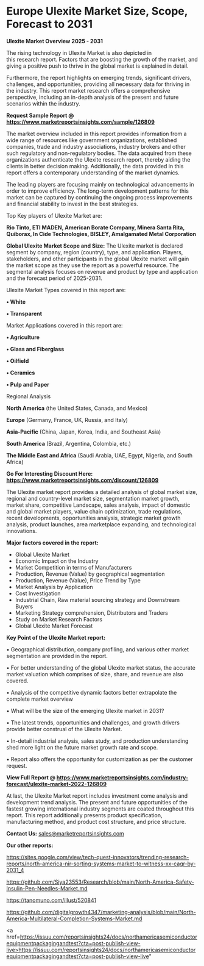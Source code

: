 # Europe Ulexite Market Size, Scope, Forecast to 2031

<Strong> Ulexite Market Overview 2025 - 2031</strong>

The rising technology in Ulexite Market is also depicted in this research report. Factors that are boosting the growth of the market, and giving a positive push to thrive in the global market is explained in detail.

Furthermore, the report highlights on emerging trends, significant drivers, challenges, and opportunities, providing all necessary data for thriving in the industry. This report market research offers a comprehensive perspective, including an in-depth analysis of the present and future scenarios within the industry.

<strong>Request Sample Report @ <a href=https://www.marketreportsinsights.com/sample/126809>https://www.marketreportsinsights.com/sample/126809</a></strong>

The market overview included in this report provides information from a wide range of resources like government organizations, established companies, trade and industry associations, industry brokers and other such regulatory and non-regulatory bodies. The data acquired from these organizations authenticate the Ulexite research report, thereby aiding the clients in better decision making. Additionally, the data provided in this report offers a contemporary understanding of the market dynamics.

The leading players are focusing mainly on technological advancements in order to improve efficiency. The long-term development patterns for this market can be captured by continuing the ongoing process improvements and financial stability to invest in the best strategies.

Top Key players of Ulexite Market are:

<strong>Rio Tinto, ETI MADEN, American Borate Company, Minera Santa Rita, Quiborax, In Cide Technologies, BISLEY, Amalgamated Metal Corporation</strong>

<strong><b>Global Ulexite Market Scope and Size:</b></strong>
The Ulexite market is declared segment by company, region (country), type, and application. Players, stakeholders, and other participants in the global Ulexite market will gain the market scope as they use the report as a powerful resource. The segmental analysis focuses on revenue and product by type and application and the forecast period of 2025-2031.

Ulexite Market Types covered in this report are:

<strong>• White

• Transparent</strong>

Market Applications covered in this report are:

<strong>• Agriculture

• Glass and Fiberglass

• Oilfield

• Ceramics

• Pulp and Paper</strong> 

Regional Analysis

<strong>North America</strong> (the United States, Canada, and Mexico)

<strong>Europe</strong> (Germany, France, UK, Russia, and Italy)

<strong>Asia-Pacific</strong> (China, Japan, Korea, India, and Southeast Asia)

<strong>South America</strong> (Brazil, Argentina, Colombia, etc.)

<strong>The Middle East and Africa</strong> (Saudi Arabia, UAE, Egypt, Nigeria, and South Africa)

<strong>Go For Interesting Discount Here: <a href=https://www.marketreportsinsights.com/discount/126809>https://www.marketreportsinsights.com/discount/126809</a></strong>

The Ulexite market report provides a detailed analysis of global market size, regional and country-level market size, segmentation market growth, market share, competitive Landscape, sales analysis, impact of domestic and global market players, value chain optimization, trade regulations, recent developments, opportunities analysis, strategic market growth analysis, product launches, area marketplace expanding, and technological innovations.

<strong><b>Major factors covered in the report:</b></strong>
<ul>
  <li>Global Ulexite Market </li>
  <li>Economic Impact on the Industry</li>
  <li>Market Competition in terms of Manufacturers</li>
  <li>Production, Revenue (Value) by geographical segmentation</li>
  <li>Production, Revenue (Value), Price Trend by Type</li>
  <li>Market Analysis by Application</li>
  <li>Cost Investigation</li>
  <li>Industrial Chain, Raw material sourcing strategy and Downstream Buyers</li>
  <li>Marketing Strategy comprehension, Distributors and Traders</li>
  <li>Study on Market Research Factors</li>
  <li>Global Ulexite Market Forecast</li>
</ul>

<strong><b>Key Point of the Ulexite Market report:</b></strong>

• Geographical distribution, company profiling, and various other market segmentation are provided in the report.

• For better understanding of the global Ulexite market status, the accurate market valuation which comprises of size, share, and revenue are also covered.

• Analysis of the competitive dynamic factors better extrapolate the complete market overview

• What will be the size of the emerging Ulexite market in 2031?

• The latest trends, opportunities and challenges, and growth drivers provide better construal of the Ulexite Market.

• In-detail industrial analysis, sales study, and production understanding shed more light on the future market growth rate and scope.

• Report also offers the opportunity for customization as per the customer request.

<strong><b>View Full Report @ <a href=https://www.marketreportsinsights.com/industry-forecast/ulexite-market-2022-126809>https://www.marketreportsinsights.com/industry-forecast/ulexite-market-2022-126809</a></b></strong>


At last, the Ulexite Market report includes investment come analysis and development trend analysis. The present and future opportunities of the fastest growing international industry segments are coated throughout this report. This report additionally presents product specification, manufacturing method, and product cost structure, and price structure.

<strong>Contact Us:</strong>
sales@marketreportsinsights.com

<strong>Our other reports:</strong>

<a href=https://sites.google.com/view/tech-quest-innovators/trending-research-reports/north-america-nir-sorting-systems-market-to-witness-xx-cagr-by-2031_4>https://sites.google.com/view/tech-quest-innovators/trending-research-reports/north-america-nir-sorting-systems-market-to-witness-xx-cagr-by-2031_4</a>

<a href=https://github.com/Siya23553/Research/blob/main/North-America-Safety-Insulin-Pen-Needles-Market.md>https://github.com/Siya23553/Research/blob/main/North-America-Safety-Insulin-Pen-Needles-Market.md</a>

<a href=https://tanomuno.com/illust/520841>https://tanomuno.com/illust/520841</a>

<a href=https://github.com/digitalgrowth4347/marketing-analysis/blob/main/North-America-Multilateral-Completion-Systems-Market.md>https://github.com/digitalgrowth4347/marketing-analysis/blob/main/North-America-Multilateral-Completion-Systems-Market.md</a>

<a href=https://issuu.com/reportsinsights24/docs/northamericasemiconductorequipmentpackagingandtest?cta=post-publish-view-live>https://issuu.com/reportsinsights24/docs/northamericasemiconductorequipmentpackagingandtest?cta=post-publish-view-live</a>"
